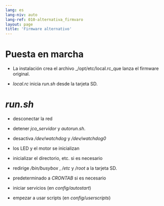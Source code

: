 ```yaml
---
lang: es
lang-niv: auto
lang-ref: 010-alternativa_firmvaro
layout: page
title: 'Firmware alternativo'
---
```


# Puesta en marcha

* La instalación crea el archivo _/opt/etc/local.rc_que lanza el firmware original.


* _local.rc_ inicia _run.sh_ desde la tarjeta SD.



# _run.sh_

  * desconectar la red


  * detener _jco_servidor_ y _autorun.sh_.


  * desactiva _/dev/watchdog_ y _/dev/watchdog0_


  * los LED y el motor se inicializan


  * inicializar el directorio, etc. si es necesario


  * redirige _/bin/busybox_ , _/etc_ y _/root_ a la tarjeta SD.


  * predeterminado a _CRONTAB_ si es necesario


  * iniciar servicios (en _config/autostart_)


  * empezar a usar scripts (en _config/userscripts_)



